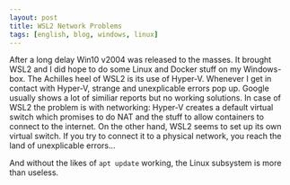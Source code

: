 ```yaml
---
layout: post
title: WSL2 Network Problems
tags: [english, blog, windows, linux]
---
```

After a long delay Win10 v2004 was released to the masses. It brought WSL2 and I
did hope to do some Linux and Docker stuff on my Windows-box. The Achilles heel
of WSL2 is its use of Hyper-V. Whenever I get in contact with Hyper-V, strange
and unexplicable errors pop up. Google usually shows a lot of similiar reports
but no working solutions. In case of WSL2 the problem is with networking:
Hyper-V creates a default virtual switch which promises to do NAT and the stuff
to allow containers to connect to the internet. On the other hand, WSL2 seems to
set up its own virtual switch. If you try to connect it to a physical network,
you reach the land of unexplicable errors...

And without the likes of `apt update` working, the Linux subsystem is more than
useless.